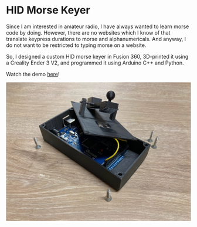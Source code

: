# HID Morse Keyer

Since I am interested in amateur radio, I have always wanted to learn morse code by doing. However,
there are no websites which I know of that translate keypress durations to morse and alphanumericals.
And anyway, I do not want to be restricted to typing morse on a website.

So, I designed a custom HID morse keyer in Fusion 360, 3D-printed it using a Creality Ender 3 V2, and
programmed it using Arduino C++ and Python.

Watch the demo <a href="https://youtu.be/wTR2LFjZmM0">here</a>!

![Deconstructed keyer](keyer.jpg)
